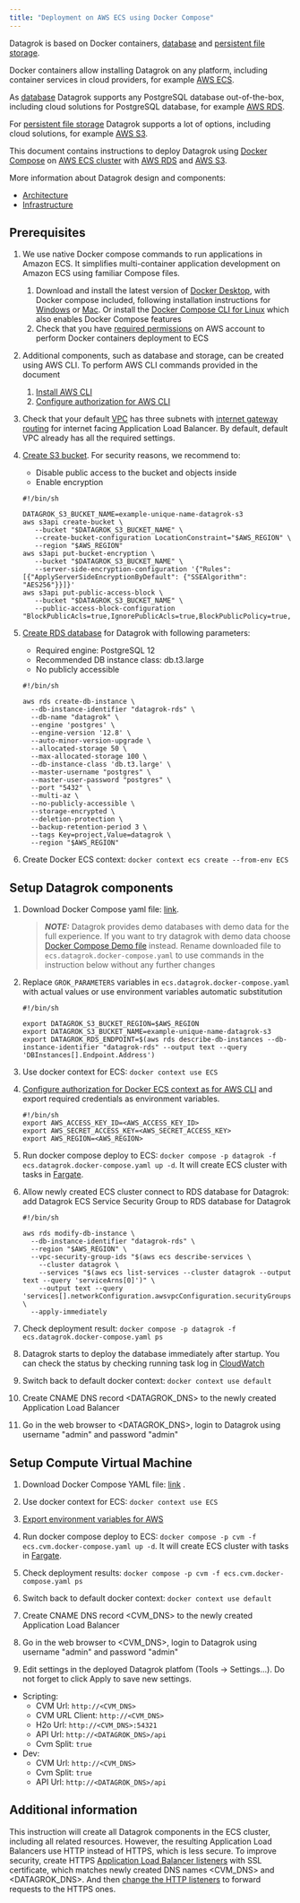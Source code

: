```yaml
---
title: "Deployment on AWS ECS using Docker Compose"
---
```


Datagrok is based on Docker containers, [database](../infrastructure.md#database)
and [persistent file storage](../infrastructure.md#storage).

Docker containers allow installing Datagrok on any platform, including container services in cloud providers, for
example [AWS ECS](https://aws.amazon.com/ecs/).

As [database](../infrastructure.md#database) Datagrok supports any PostgreSQL database out-of-the-box, including cloud
solutions for PostgreSQL database, for example [AWS RDS](https://aws.amazon.com/rds/).

For [persistent file storage](../infrastructure.md#storage) Datagrok supports a lot of options, including cloud solutions,
for example [AWS S3](https://aws.amazon.com/s3/).

This document contains instructions to deploy Datagrok using [Docker Compose](https://docs.docker.com/compose/)
on [AWS ECS cluster](https://aws.amazon.com/ecs/) with [AWS RDS](https://aws.amazon.com/rds/)
and [AWS S3](https://aws.amazon.com/s3/).

More information about Datagrok design and components:

* [Architecture](../architecture.md)
* [Infrastructure](../infrastructure.md)

## Prerequisites

1. We use native Docker compose commands to run applications in Amazon ECS. It simplifies multi-container application
   development on Amazon ECS using familiar Compose files.
    1. Download and install the latest version of [Docker Desktop](https://docs.docker.com/desktop/), with Docker
       compose included, following installation instructions
       for [Windows](https://docs.docker.com/desktop/windows/install/)
       or [Mac](https://docs.docker.com/desktop/mac/install/). Or install
       the [Docker Compose CLI for Linux](https://docs.docker.com/cloud/ecs-integration/#install-the-docker-compose-cli-on-linux)
       which also enables Docker Compose features
    2. Check that you have [required permissions](https://docs.docker.com/cloud/ecs-integration/#requirements) on AWS
       account to perform Docker containers deployment to ECS
2. Additional components, such as database and storage, can be created using AWS CLI. To perform AWS CLI commands
   provided in the document
    1. [Install AWS CLI](https://docs.aws.amazon.com/cli/latest/userguide/getting-started-install.html)
    2. [Configure authorization for AWS CLI](https://docs.aws.amazon.com/cli/latest/userguide/getting-started-quickstart.html)
3. Check that your default [VPC](https://docs.aws.amazon.com/vpc/latest/userguide/VPC_Subnets.html) has three subnets
   with [internet gateway routing](https://docs.aws.amazon.com/vpc/latest/userguide/VPC_Internet_Gateway.html) for
   internet facing Application Load Balancer. By default, default VPC already has all the required settings.
4. [Create S3 bucket](https://docs.aws.amazon.com/AmazonS3/latest/userguide/create-bucket-overview.html). For security
   reasons, we recommend to:
    * Disable public access to the bucket and objects inside
    * Enable encryption

    ```shell
    #!/bin/sh

    DATAGROK_S3_BUCKET_NAME=example-unique-name-datagrok-s3
    aws s3api create-bucket \
       --bucket "$DATAGROK_S3_BUCKET_NAME" \
       --create-bucket-configuration LocationConstraint="$AWS_REGION" \
       --region "$AWS_REGION"
    aws s3api put-bucket-encryption \
       --bucket "$DATAGROK_S3_BUCKET_NAME" \
       --server-side-encryption-configuration '{"Rules": [{"ApplyServerSideEncryptionByDefault": {"SSEAlgorithm": "AES256"}}]}'
    aws s3api put-public-access-block \
       --bucket "$DATAGROK_S3_BUCKET_NAME" \
       --public-access-block-configuration "BlockPublicAcls=true,IgnorePublicAcls=true,BlockPublicPolicy=true,RestrictPublicBuckets=true"
    ```

5. [Create RDS database](https://docs.aws.amazon.com/AmazonRDS/latest/UserGuide/USER_CreateDBInstance.html) for Datagrok
   with following parameters:
    * Required engine: PostgreSQL 12
    * Recommended DB instance class: db.t3.large
    * No publicly accessible

    ```shell
    #!/bin/sh

    aws rds create-db-instance \
      --db-instance-identifier "datagrok-rds" \
      --db-name "datagrok" \
      --engine 'postgres' \
      --engine-version '12.8' \
      --auto-minor-version-upgrade \
      --allocated-storage 50 \
      --max-allocated-storage 100 \
      --db-instance-class 'db.t3.large' \
      --master-username "postgres" \
      --master-user-password "postgres" \
      --port "5432" \
      --multi-az \
      --no-publicly-accessible \
      --storage-encrypted \
      --deletion-protection \
      --backup-retention-period 3 \
      --tags Key=project,Value=datagrok \
      --region "$AWS_REGION"
    ```

6. Create Docker ECS context: `docker context ecs create --from-env ECS`

## Setup Datagrok components

1. Download Docker Compose yaml
   file: [link](https://github.com/datagrok-ai/public/blob/master/docker/ecs.datagrok.docker-compose.yaml).
   > **_NOTE:_**  Datagrok provides demo databases with demo data for the full experience.
   > If you want to try datagrok with demo data choose
   > [Docker Compose Demo file](https://github.com/datagrok-ai/public/blob/master/docker/ecs.datagrok.demo.docker-compose.yaml)
   > instead. Rename downloaded file to `ecs.datagrok.docker-compose.yaml` to use commands in the instruction below
   > without any further changes

2. Replace `GROK_PARAMETERS` variables in `ecs.datagrok.docker-compose.yaml` with actual values or use environment
   variables automatic substitution

    ```shell
    #!/bin/sh

    export DATAGROK_S3_BUCKET_REGION=$AWS_REGION
    export DATAGROK_S3_BUCKET_NAME=example-unique-name-datagrok-s3
    export DATAGROK_RDS_ENDPOINT=$(aws rds describe-db-instances --db-instance-identifier "datagrok-rds" --output text --query 'DBInstances[].Endpoint.Address')
    ```

3. Use docker context for ECS: `docker context use ECS`
4. [Configure authorization for Docker ECS context as for AWS CLI](https://docs.aws.amazon.com/cli/latest/userguide/getting-started-quickstart.html)
   and export required credentials as environment variables.

    ```shell
    #!/bin/sh
    export AWS_ACCESS_KEY_ID=<AWS_ACCESS_KEY_ID>
    export AWS_SECRET_ACCESS_KEY=<AWS_SECRET_ACCESS_KEY>
    export AWS_REGION=<AWS_REGION>
    ```

5. Run docker compose deploy to ECS: `docker compose -p datagrok -f ecs.datagrok.docker-compose.yaml up -d`. It will
   create ECS cluster with tasks in [Fargate](https://aws.amazon.com/fargate/).

6. Allow newly created ECS cluster connect to RDS database for Datagrok: add Datagrok ECS Service Security Group to RDS
   database for Datagrok

    ```shell
    #!/bin/sh

    aws rds modify-db-instance \
      --db-instance-identifier "datagrok-rds" \
      --region "$AWS_REGION" \
      --vpc-security-group-ids "$(aws ecs describe-services \
        --cluster datagrok \
        --services "$(aws ecs list-services --cluster datagrok --output text --query 'serviceArns[0]')" \
        --output text --query 'services[].networkConfiguration.awsvpcConfiguration.securityGroups[]')" \
      --apply-immediately
    ```

7. Check deployment result: `docker compose -p datagrok -f ecs.datagrok.docker-compose.yaml ps`
8. Datagrok starts to deploy the database immediately after startup. You can check the status by checking running task
   log in [CloudWatch](https://aws.amazon.com/cloudwatch/)

9. Switch back to default docker context: `docker context use default`

10. Create CNAME DNS record <DATAGROK_DNS> to the newly created Application Load Balancer

11. Go in the web browser to <DATAGROK_DNS>, login to Datagrok using username "admin" and password "admin"

## Setup Compute Virtual Machine

1. Download Docker Compose YAML
   file: [link](https://github.com/datagrok-ai/public/blob/master/docker/ecs.cvm.docker-compose.yaml)
   .
2. Use docker context for ECS: `docker context use ECS`
3. [Export environment variables for AWS](https://docs.aws.amazon.com/cli/latest/userguide/getting-started-quickstart.html)

4. Run docker compose deploy to ECS: `docker compose -p cvm -f ecs.cvm.docker-compose.yaml up -d`. It will create ECS
   cluster with tasks in [Fargate](https://aws.amazon.com/fargate/).

5. Check deployment results: `docker compose -p cvm -f ecs.cvm.docker-compose.yaml ps`

6. Switch back to default docker context: `docker context use default`

7. Create CNAME DNS record <CVM_DNS> to the newly created Application Load Balancer

8. Go in the web browser to <CVM_DNS>, login to Datagrok using username "admin" and password "admin"

9. Edit settings in the deployed Datagrok platfom  (Tools -> Settings...). Do not forget to click Apply to save new settings.

* Scripting:
  * CVM Url: `http://<CVM_DNS>`
  * CVM URL Client: `http://<CVM_DNS>`
  * H2o Url: `http://<CVM_DNS>:54321`
  * API Url: `http://<DATAGROK_DNS>/api`
  * Cvm Split: `true`
* Dev:
  * CVM Url: `http://<CVM_DNS>`
  * Cvm Split: `true`
  * API Url: `http://<DATAGROK_DNS>/api`

## Additional information

This instruction will create all Datagrok components in the ECS cluster, including all related resources. However, the
resulting Application Load Balancers use HTTP instead of HTTPS, which is less secure. To improve security, create HTTPS
[Application Load Balancer listeners](https://docs.aws.amazon.com/elasticloadbalancing/latest/application/create-https-listener.html)
with SSL certificate, which matches newly created DNS names <CVM_DNS> and <DATAGROK_DNS>. And
then [change the HTTP listeners](https://docs.aws.amazon.com/elasticloadbalancing/latest/application/listener-update-rules.html)
to forward requests to the HTTPS ones.
